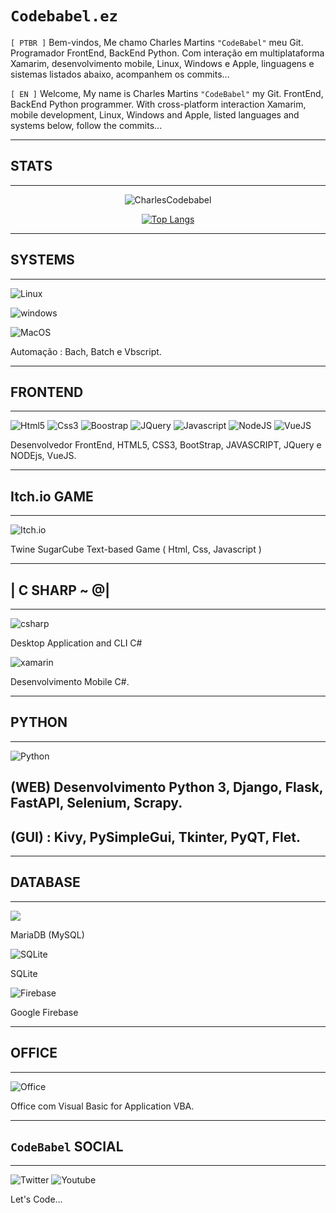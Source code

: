 
# `Codebabel.ez`

`[ PTBR ]` Bem-vindos, Me chamo Charles Martins `"CodeBabel"` meu Git. Programador FrontEnd, BackEnd Python. Com interação em multiplataforma Xamarim, desenvolvimento mobile, Linux, Windows e Apple, linguagens e sistemas listados abaixo, acompanhem os commits...

`[ EN ]` Welcome, My name is Charles Martins `"CodeBabel"` my Git. FrontEnd, BackEnd Python programmer. With cross-platform interaction Xamarim, mobile development, Linux, Windows and Apple, listed languages and systems below, follow the commits...

___
## STATS
___

<div align="center">

![CharlesCodebabel](https://github-readme-stats.vercel.app/api?username=CharlesCodebabel&show_icons=true&theme=radical)

[![Top Langs](https://github-readme-stats.vercel.app/api/top-langs/?username=CharlesCodebabel)](https://github.com/CharlesCodebabel/github-readme-stats)

</div>

___

## SYSTEMS
___

![Linux](https://img.shields.io/badge/-Linux-grey?logo=linux)

![windows](https://shields.io/badge/Windows--9cf?logo=Windows&style=social)

![MacOS](https://shields.io/badge/MacOS--9cf?logo=Apple&style=social)

Automação : Bach, Batch e Vbscript.
___
## FRONTEND 
___
![Html5](https://img.shields.io/badge/HTML5-E34F26?style=for-the-badge&logo=html5&logoColor=white)
![Css3](https://img.shields.io/badge/CSS3-1572B6?style=for-the-badge&logo=css3&logoColor=white)
![Boostrap](https://img.shields.io/badge/Bootstrap-563D7C?style=for-the-badge&logo=bootstrap&logoColor=white)
![JQuery](https://img.shields.io/badge/jQuery-0769AD?style=for-the-badge&logo=jquery&logoColor=white)
![Javascript](https://img.shields.io/badge/JavaScript-323330?style=for-the-badge&logo=javascript&logoColor=F7DF1E)
![NodeJS](https://img.shields.io/badge/node.js-6DA55F?style=for-the-badge&logo=node.js&logoColor=white)
![VueJS](https://img.shields.io/badge/Vue.js-35495E?style=for-the-badge&logo=vue.js&logoColor=4FC08D)

Desenvolvedor FrontEnd, HTML5, CSS3, BootStrap, JAVASCRIPT, JQuery e NODEjs, VueJS.
___
## Itch.io GAME
___
![Itch.io](https://img.shields.io/badge/Itch.io-FA5C5C?style=for-the-badge&logo=itch.io&logoColor=white)

Twine SugarCube Text-based Game ( Html, Css, Javascript )
___
## | C SHARP ~ @|
___
![csharp](https://img.shields.io/badge/C%23-239120?style=for-the-badge&logo=c-sharp&logoColor=white)

Desktop Application and CLI C#

![xamarin](https://img.shields.io/badge/Xamarin-3498DB?style=for-the-badge&logo=xamarin&logoColor=white)

Desenvolvimento Mobile C#.

___
## PYTHON
___
![Python](https://img.shields.io/pypi/pyversions/4?color=yellow&label=Python&logo=Python&logoColor=blue&style=for-the-badge)

## (WEB) Desenvolvimento Python 3, Django, Flask, FastAPI, Selenium, Scrapy.  
## (GUI) : Kivy, PySimpleGui, Tkinter, PyQT, Flet.

___
## DATABASE
___
![](https://img.shields.io/badge/MariaDB-01529E?style=for-the-badge&logo=mariadb&logoColor=white)

MariaDB (MySQL)

![SQLite](https://img.shields.io/badge/SQLite-07405E?style=for-the-badge&logo=sqlite&logoColor=white)

SQLite

![Firebase](https://img.shields.io/badge/Firebase-039BE5?style=for-the-badge&logo=Firebase&logoColor=white)

Google Firebase

___
## OFFICE
___
![Office](https://img.shields.io/badge/Microsoft_Office-D83B01?style=for-the-badge&logo=microsoft-office&logoColor=white)

Office com Visual Basic for Application VBA.

___
## `CodeBabel` SOCIAL
___

![Twitter](https://img.shields.io/badge/Twitter-1DA1F2?style=for-the-badge&logo=twitter&logoColor=black)[](https://twitter.com/Codebabel_io)
![Youtube](https://img.shields.io/badge/YouTube-FF0000?style=for-the-badge&logo=youtube&logoColor=black)[](https://www.youtube.com/@codebabel-io)

Let's Code...
